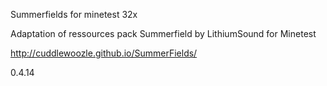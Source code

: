 Summerfields for minetest 32x

Adaptation of ressources pack Summerfield by LithiumSound for Minetest

http://cuddlewoozle.github.io/SummerFields/


0.4.14
